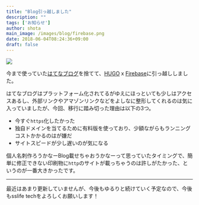 ```yaml
---
title: "Blog引っ越しました"
description: ""
tags: ['お知らせ']
author: shota
main_image: /images/blog/firebase.png
date: 2018-06-04T08:24:36+09:00
draft: false
---
```


![](/images/blog/firebase.png)

今まで使っていた[はてなブログ](https://hatenablog.com/)を捨てて、[HUGO](https://gohugo.io/) x [Firebase](https://firebase.google.com/?hl=ja)に引っ越ししました。

はてなブログはプラットフォーム化されてるがゆえにほっといても少しはアクセスあるし、外部リンクやアマゾンリンクなどをよしなに整形してくれるのは気に入っていましたが、今回、移行に踏み切った理由は以下の3つ。

* 今すぐ`https`化したかった
* 独自ドメインを当てるために有料版を使っており、少額ながらもランニングコストかかるのはが嫌だ
* サイトスピードが少し遅いのが気になる

個人名刺作ろうかなーBlog載せちゃおうかなーって思っていたタイミングで、簡単に修正できない印刷物に`http`のサイトが載っちゃうのは許しがたかった、というのが一番大きかったです。

---

最近はあまり更新していませんが、今後もゆるりと続けていく予定なので、今後もsslife techをよろしくお願いします！
